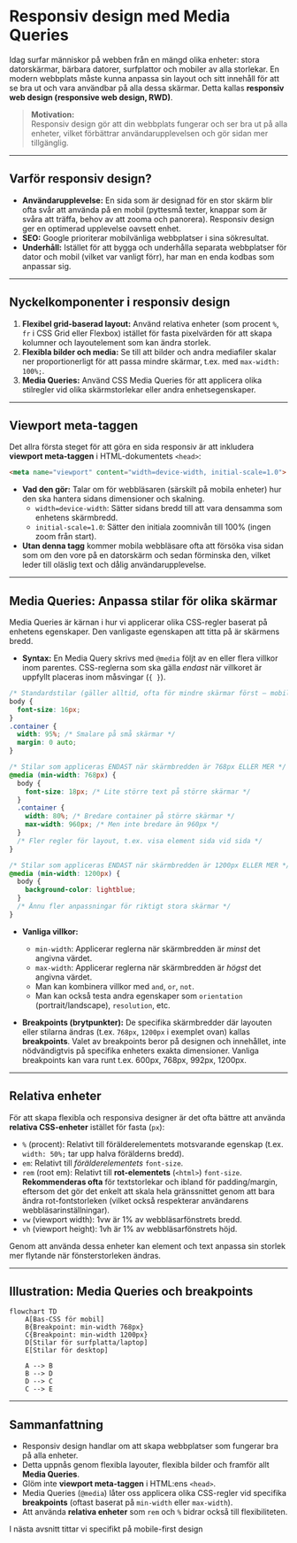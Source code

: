 # Responsiv design med Media Queries

Idag surfar människor på webben från en mängd olika enheter: stora datorskärmar, bärbara datorer, surfplattor och mobiler av alla storlekar. En modern webbplats måste kunna anpassa sin layout och sitt innehåll för att se bra ut och vara användbar på alla dessa skärmar. Detta kallas **responsiv web design (responsive web design, RWD)**.

> **Motivation:**  
> Responsiv design gör att din webbplats fungerar och ser bra ut på alla enheter, vilket förbättrar användarupplevelsen och gör sidan mer tillgänglig.

---

## Varför responsiv design?

- **Användarupplevelse:** En sida som är designad för en stor skärm blir ofta svår att använda på en mobil (pyttesmå texter, knappar som är svåra att träffa, behov av att zooma och panorera). Responsiv design ger en optimerad upplevelse oavsett enhet.
- **SEO:** Google prioriterar mobilvänliga webbplatser i sina sökresultat.
- **Underhåll:** Istället för att bygga och underhålla separata webbplatser för dator och mobil (vilket var vanligt förr), har man en enda kodbas som anpassar sig.

---

## Nyckelkomponenter i responsiv design

1. **Flexibel grid-baserad layout:** Använd relativa enheter (som procent `%`, `fr` i CSS Grid eller Flexbox) istället för fasta pixelvärden för att skapa kolumner och layoutelement som kan ändra storlek.
2. **Flexibla bilder och media:** Se till att bilder och andra mediafiler skalar ner proportionerligt för att passa mindre skärmar, t.ex. med `max-width: 100%;`.
3. **Media Queries:** Använd CSS Media Queries för att applicera olika stilregler vid olika skärmstorlekar eller andra enhetsegenskaper.

---

## Viewport meta-taggen

Det allra första steget för att göra en sida responsiv är att inkludera **viewport meta-taggen** i HTML-dokumentets `<head>`:

```html
<meta name="viewport" content="width=device-width, initial-scale=1.0">
```

- **Vad den gör:** Talar om för webbläsaren (särskilt på mobila enheter) hur den ska hantera sidans dimensioner och skalning.
    - `width=device-width`: Sätter sidans bredd till att vara densamma som enhetens skärmbredd.
    - `initial-scale=1.0`: Sätter den initiala zoomnivån till 100% (ingen zoom från start).
- **Utan denna tagg** kommer mobila webbläsare ofta att försöka visa sidan som om den vore på en datorskärm och sedan förminska den, vilket leder till oläslig text och dålig användarupplevelse.

---

## Media Queries: Anpassa stilar för olika skärmar

Media Queries är kärnan i hur vi applicerar olika CSS-regler baserat på enhetens egenskaper. Den vanligaste egenskapen att titta på är skärmens bredd.

- **Syntax:** En Media Query skrivs med `@media` följt av en eller flera villkor inom parentes. CSS-reglerna som ska gälla *endast* när villkoret är uppfyllt placeras inom måsvingar (`{ }`).

```css
/* Standardstilar (gäller alltid, ofta för mindre skärmar först – mobile-first design) */
body {
  font-size: 16px;
}
.container {
  width: 95%; /* Smalare på små skärmar */
  margin: 0 auto;
}

/* Stilar som appliceras ENDAST när skärmbredden är 768px ELLER MER */
@media (min-width: 768px) {
  body {
    font-size: 18px; /* Lite större text på större skärmar */
  }
  .container {
    width: 80%; /* Bredare container på större skärmar */
    max-width: 960px; /* Men inte bredare än 960px */
  }
  /* Fler regler för layout, t.ex. visa element sida vid sida */
}

/* Stilar som appliceras ENDAST när skärmbredden är 1200px ELLER MER */
@media (min-width: 1200px) {
  body {
    background-color: lightblue;
  }
  /* Ännu fler anpassningar för riktigt stora skärmar */
}
```

- **Vanliga villkor:**
    - `min-width`: Applicerar reglerna när skärmbredden är *minst* det angivna värdet.
    - `max-width`: Applicerar reglerna när skärmbredden är *högst* det angivna värdet.
    - Man kan kombinera villkor med `and`, `or`, `not`.
    - Man kan också testa andra egenskaper som `orientation` (portrait/landscape), `resolution`, etc.

- **Breakpoints (brytpunkter):** De specifika skärmbredder där layouten eller stilarna ändras (t.ex. `768px`, `1200px` i exemplet ovan) kallas **breakpoints**. Valet av breakpoints beror på designen och innehållet, inte nödvändigtvis på specifika enheters exakta dimensioner. Vanliga breakpoints kan vara runt t.ex. 600px, 768px, 992px, 1200px.

---

## Relativa enheter

För att skapa flexibla och responsiva designer är det ofta bättre att använda **relativa CSS-enheter** istället för fasta (`px`):

- `%` (procent): Relativt till förälderelementets motsvarande egenskap (t.ex. `width: 50%;` tar upp halva förälderns bredd).
- `em`: Relativt till *förälderelementets* `font-size`.
- `rem` (root em): Relativt till **rot-elementets** (`<html>`) `font-size`. **Rekommenderas ofta** för textstorlekar och ibland för padding/margin, eftersom det gör det enkelt att skala hela gränssnittet genom att bara ändra rot-fontstorleken (vilket också respekterar användarens webbläsarinställningar).
- `vw` (viewport width): 1vw är 1% av webbläsarfönstrets bredd.
- `vh` (viewport height): 1vh är 1% av webbläsarfönstrets höjd.

Genom att använda dessa enheter kan element och text anpassa sin storlek mer flytande när fönsterstorleken ändras.

---

## Illustration: Media Queries och breakpoints

```mermaid
flowchart TD
    A[Bas-CSS för mobil]
    B{Breakpoint: min-width 768px}
    C{Breakpoint: min-width 1200px}
    D[Stilar för surfplatta/laptop]
    E[Stilar för desktop]

    A --> B
    B --> D
    D --> C
    C --> E
```

---

## Sammanfattning

- Responsiv design handlar om att skapa webbplatser som fungerar bra på alla enheter.
- Detta uppnås genom flexibla layouter, flexibla bilder och framför allt **Media Queries**.
- Glöm inte **viewport meta-taggen** i HTML:ens `<head>`.
- Media Queries (`@media`) låter oss applicera olika CSS-regler vid specifika **breakpoints** (oftast baserat på `min-width` eller `max-width`).
- Att använda **relativa enheter** som `rem` och `%` bidrar också till flexibiliteten.

I nästa avsnitt tittar vi specifikt på mobile-first design
